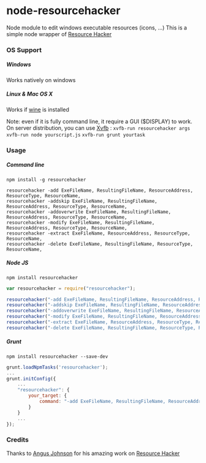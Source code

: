 node-resourcehacker
===================

Node module to edit windows executable resources (icons, ...)
This is a simple node wrapper of [Resource Hacker](http://www.angusj.com/resourcehacker/)

### OS Support

##### Windows

Works natively on windows

##### Linux & Mac OS X

Works if [wine](www.winehq.org) is installed

Note: even if it is fully command line, it require a GUI ($DISPLAY) to work.
On server distribution, you can use [Xvfb](http://en.wikipedia.org/wiki/Xvfb) :
`xvfb-run resourcehacker args`
`xvfb-run node yourscript.js`
`xvfb-run grunt yourtask`

### Usage

##### Command line

```shell
npm install -g resourcehacker
```

```shell
resourcehacker -add ExeFileName, ResultingFileName, ResourceAddress, ResourceType, ResourceName,
resourcehacker -addskip ExeFileName, ResultingFileName, ResourceAddress, ResourceType, ResourceName,
resourcehacker -addoverwrite ExeFileName, ResultingFileName, ResourceAddress, ResourceType, ResourceName,
resourcehacker -modify ExeFileName, ResultingFileName, ResourceAddress, ResourceType, ResourceName,
resourcehacker -extract ExeFileName, ResourceAddress, ResourceType, ResourceName,
resourcehacker -delete ExeFileName, ResultingFileName, ResourceType, ResourceName,
```

##### Node JS

```shell
npm install resourcehacker
```

```javascript
var resourcehacker = require("resourcehacker");

resourcehacker("-add ExeFileName, ResultingFileName, ResourceAddress, ResourceType, ResourceName,", callback);
resourcehacker("-addskip ExeFileName, ResultingFileName, ResourceAddress, ResourceType, ResourceName,", callback);
resourcehacker("-addoverwrite ExeFileName, ResultingFileName, ResourceAddress, ResourceType, ResourceName,", callback);
resourcehacker("-modify ExeFileName, ResultingFileName, ResourceAddress, ResourceType, ResourceName,", callback);
resourcehacker("-extract ExeFileName, ResourceAddress, ResourceType, ResourceName,", callback);
resourcehacker("-delete ExeFileName, ResultingFileName, ResourceType, ResourceName,", callback);
```

##### Grunt

```shell
npm install resourcehacker --save-dev
```

```javascript
grunt.loadNpmTasks('resourcehacker');
...
grunt.initConfig({
	...
	"resourcehacker": {
		your_target: {
			command: "-add ExeFileName, ResultingFileName, ResourceAddress, ResourceType, ResourceName,"
		}
	}
	...
});
```


### Credits

Thanks to [Angus Johnson](http://www.angusj.com/) for his amazing work on [Resource Hacker](http://www.angusj.com/resourcehacker/)